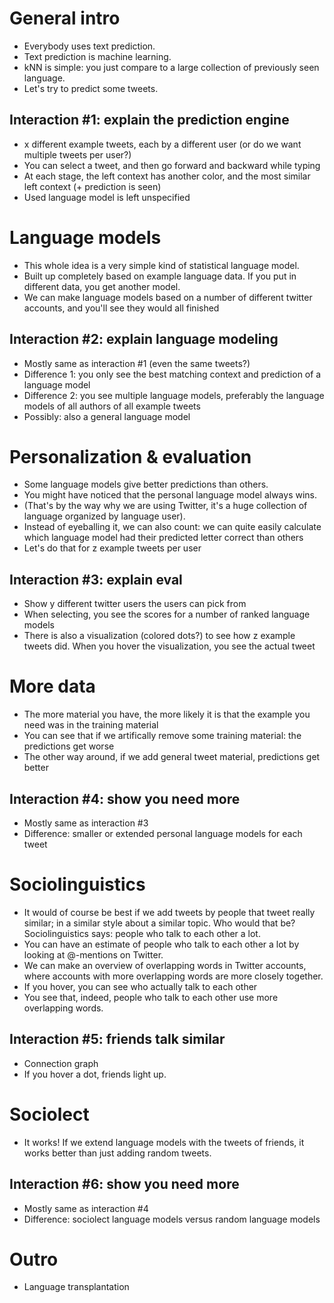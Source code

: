 General intro
=============
* Everybody uses text prediction.
* Text prediction is machine learning.
* kNN is simple: you just compare to a large collection of previously seen language.
* Let's try to predict some tweets.

Interaction #1: explain the prediction engine
---------------------------------------------
* x different example tweets, each by a different user (or do we want multiple tweets per user?)
* You can select a tweet, and then go forward and backward while typing
* At each stage, the left context has another color, and the most similar left context (+ prediction is seen)
* Used language model is left unspecified



Language models
===============
* This whole idea is a very simple kind of statistical language model. 
* Built up completely based on example language data. If you put in different data, you get another model. 
* We can make language models based on a number of different twitter accounts, and you'll see they would all finished 

Interaction #2: explain language modeling
-----------------------------------------
* Mostly same as interaction #1 (even the same tweets?)
* Difference 1: you only see the best matching context and prediction of a language model
* Difference 2: you see multiple language models, preferably the language models of all authors of all example tweets
* Possibly: also a general language model



Personalization & evaluation
============================
* Some language models give better predictions than others.
* You might have noticed that the personal language model always wins. 
* (That's by the way why we are using Twitter, it's a huge collection of language organized by language user).
* Instead of eyeballing it, we can also count: we can quite easily calculate which language model had their predicted letter correct than others
* Let's do that for z example tweets per user

Interaction #3: explain eval
-----------------------------
* Show y different twitter users the users can pick from
* When selecting, you see the scores for a number of ranked language models
* There is also a visualization (colored dots?) to see how z example tweets did. When you hover the visualization, you see the actual tweet



More data
=========
* The more material you have, the more likely it is that the example you need was in the training material
* You can see that if we artifically remove some training material: the predictions get worse
* The other way around, if we add general tweet material, predictions get better

Interaction #4: show you need more
----------------------------------
* Mostly same as interaction #3
* Difference: smaller or extended personal language models for each tweet



Sociolinguistics
================
* It would of course be best if we add tweets by people that tweet really similar; in a similar style about a similar topic. Who would that be? Sociolinguistics says: people who talk to each other a lot.
* You can have an estimate of people who talk to each other a lot by looking at @-mentions on Twitter.
* We can make an overview of overlapping words in Twitter accounts, where accounts with more overlapping words are more closely together.
* If you hover, you can see who actually talk to each other
* You see that, indeed, people who talk to each other use more overlapping words.

Interaction #5: friends talk similar
------------------------------------
* Connection graph
* If you hover a dot, friends light up.



Sociolect
=========
* It works! If we extend language models with the tweets of friends, it works better than just adding random tweets.

Interaction #6: show you need more
----------------------------------
* Mostly same as interaction #4
* Difference: sociolect language models versus random language models



Outro
=====
* Language transplantation